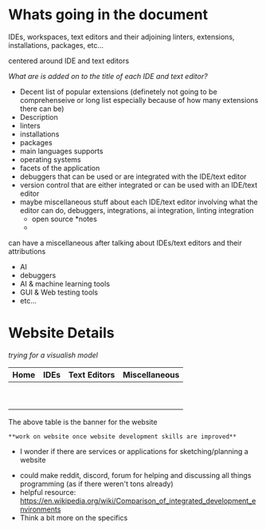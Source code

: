 # Whats going in the document

IDEs, workspaces, text editors and their adjoining linters, extensions, installations, packages, etc...

centered around IDE and text editors

*What are is added on to the title of each IDE and text editor?*

* Decent list of popular extensions (definetely not going to be comprehenseive or long list especially because of how many extensions there can be)
* Description
* linters
* installations
* packages
* main languages supports
* operating systems
* facets of the application
* debuggers that can be used or are integrated with the IDE/text editor
* version control that are either integrated or can be used with an IDE/text editor
* maybe miscellaneous stuff about each IDE/text editor involving what the editor can do, debuggers, integrations, ai integration, linting integration
    * open source
    *notes
    *

can have a miscellaneous after talking about IDEs/text editors and their attributions

* AI
* debuggers
* AI & machine learning tools
* GUI & Web testing tools
* etc...

# Website Details

*trying for a visualish model*

|**Home**|**IDEs**|**Text Editors**|**Miscellaneous**|
|:-------|:------:|:--------------:|----------------:|
|        |        |                |                 |
|        |        |                |                 |
|        |        |                |                 |
|        |        |                |                 |
|        |        |                |                 |
|        |        |                |                 |
|        |        |                |                 |
|        |        |                |                 |
|        |        |                |                 |

The above table is the banner for the website

    **work on website once website development skills are improved**
- I wonder if there are services or applications for sketching/planning a website
* could make reddit, discord, forum for helping and discussing all things programming (as if there weren't tons already)
* helpful resource: https://en.wikipedia.org/wiki/Comparison_of_integrated_development_environments 
* Think a bit more on the specifics
